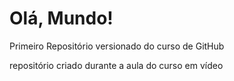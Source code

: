 # Olá, Mundo!
 Primeiro Repositório versionado do curso de GitHub

repositório criado durante a aula do curso em vídeo